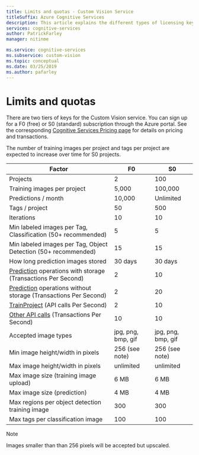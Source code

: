 ```yaml
---
title: Limits and quotas - Custom Vision Service
titleSuffix: Azure Cognitive Services
description: This article explains the different types of licensing keys and about the limits and quotas for the Custom Vision Service.
services: cognitive-services
author: PatrickFarley
manager: nitinme

ms.service: cognitive-services
ms.subservice: custom-vision
ms.topic: conceptual
ms.date: 03/25/2019
ms.author: pafarley
---
```


# Limits and quotas

There are two tiers of keys for the Custom Vision service. You can sign up for a F0 (free) or S0 (standard) subscription through the Azure portal. See the corresponding [Cognitive Services Pricing page](https://azure.microsoft.com/pricing/details/cognitive-services/custom-vision-service/) for details on pricing and transactions.

The number of training images per project and tags per project are expected to increase over time for S0 projects.

|Factor|**F0**|**S0**|
|-----|-----|-----|
|Projects|2|100|
|Training images per project |5,000|100,000|
|Predictions / month|10,000 |Unlimited|
|Tags / project|50|500|
|Iterations |10|10|
|Min labeled images per Tag, Classification (50+ recommended) |5|5|
|Min labeled images per Tag, Object Detection (50+ recommended)|15|15|
|How long prediction images stored|30 days|30 days|
|[Prediction](https://go.microsoft.com/fwlink/?linkid=865445) operations with storage (Transactions Per Second)|2|10|
|[Prediction](https://go.microsoft.com/fwlink/?linkid=865445) operations without storage (Transactions Per Second)|2|20|
|[TrainProject](https://go.microsoft.com/fwlink/?linkid=865446) (API calls Per Second)|2|10|
|[Other API calls](https://go.microsoft.com/fwlink/?linkid=865446) (Transactions Per Second)|10|10|
|Accepted image types|jpg, png, bmp, gif|jpg, png, bmp, gif|
|Min image height/width in pixels|256 (see note)|256 (see note)|
|Max image height/width in pixels|unlimited|unlimited|
|Max image size (training image upload) |6 MB|6 MB|
|Max image size (prediction)|4 MB|4 MB|
|Max regions per object detection training image|300|300|
|Max tags per classification image|100|100|

> [!NOTE]
> Images smaller than than 256 pixels will be accepted but upscaled.

